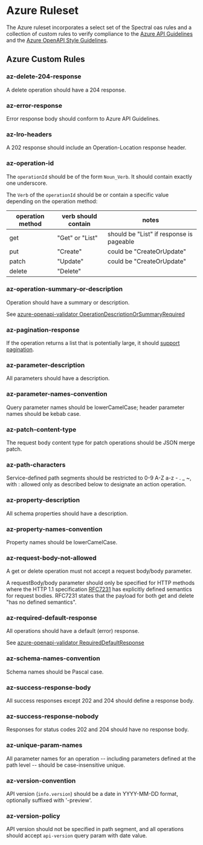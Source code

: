 # Azure Ruleset

The Azure ruleset incorporates a select set of the Spectral oas rules and a collection of custom rules
to verify compliance to
the [Azure API Guidelines](https://github.com/microsoft/api-guidelines/blob/vNext/azure/Guidelines.md) and
the [Azure OpenAPI Style Guidelines](./openapi-style-guidelines.md).

## Azure Custom Rules

### az-delete-204-response

A delete operation should have a 204 response.

### az-error-response

Error response body should conform to Azure API Guidelines.

### az-lro-headers

A 202 response should include an Operation-Location response header.

### az-operation-id

The `operationId` should be of the form `Noun_Verb`.  It should contain exactly one underscore.

The `Verb` of the `operationId` should be or contain a specific value depending on the operation method:

| operation method | verb should contain | notes  |
| ---------------- | ------------------- | ------ |
| get              | "Get" or "List"     | should be "List" if response is pageable |
| put              | "Create"            | could be "CreateOrUpdate" |
| patch            | "Update"            | could be "CreateOrUpdate" |
| delete           | "Delete"            | |

### az-operation-summary-or-description

Operation should have a summary or description.

See [azure-openapi-validator OperationDescriptionOrSummaryRequired](https://github.com/Azure/azure-openapi-validator/blob/master/src/dotnet/OpenAPI.Validator/Validation/OperationDescriptionOrSummaryRequired.cs)

### az-pagination-response

If the operation returns a list that is potentially large, it should [support pagination](../opeapi-style-guidelines.md#).

### az-parameter-description

All parameters should have a description.

### az-parameter-names-convention

Query parameter names should be lowerCamelCase; header parameter names should be kebab case.

### az-patch-content-type

The request body content type for patch operations should be JSON merge patch.

### az-path-characters

Service-defined path segments should be restricted to 0-9 A-Z a-z - . _ ~, with : allowed only as described below to designate an action operation.

### az-property-description

All schema properties should have a description.

### az-property-names-convention

Property names should be lowerCamelCase.

### az-request-body-not-allowed

A get or delete operation must not accept a request body/body parameter.

A requestBody/body parameter should only be specified for HTTP methods where
the HTTP 1.1 specification [RFC7231][RFC7231] has explicitly defined semantics for request bodies.
RFC7231 states that the payload for both get and delete "has no defined semantics".

### az-required-default-response

All operations should have a default (error) response.

See [azure-openapi-validator RequiredDefaultResponse](https://github.com/Azure/azure-openapi-validator/blob/master/src/typescript/azure-openapi-validator/rules/RequiredDefaultResponse.ts)

### az-schema-names-convention

Schema names should be Pascal case.

### az-success-response-body

All success responses except 202 and 204 should define a response body.

### az-success-response-nobody

Responses for status codes 202 and 204 should have no response body.

### az-unique-param-names

All parameter names for an operation -- including parameters defined at the path level -- should be case-insensitive unique.

### az-version-convention

API version (`info.version`) should be a date in YYYY-MM-DD format, optionally suffixed with '-preview'.

### az-version-policy

API version should not be specified in path segment, and all operations should accept `api-version` query param with date value.

[RFC7231]: https://tools.ietf.org/html/rfc7231
